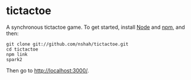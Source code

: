 tictactoe
=========

A synchronous tictactoe game. To get started, install
[Node](http://nodejs.org/) and [npm](https://github.com/isaacs/npm), and then:

    git clone git://github.com/nshah/tictactoe.git
    cd tictactoe
    npm link
    spark2

Then go to [http://localhost:3000/](http://localhost:3000/).

